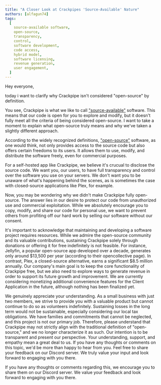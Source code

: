 ```yaml
---
title: "A Closer Look at Crackpipes 'Source-Available' Nature"
authors: [alfagun74]
tags:
  [
    source-available software,
    open-source,
    transparency,
    control,
    software development,
    code access,
    hybrid model,
    software licensing,
    revenue generation,
    user engagement,
  ]
---
```


Hey everyone,

today i want to clarify why Crackpipe isn't considered "open-source" by definition.

You see, Crackpipe is what we like to call ["source-available"](https://wikipedia.org/wiki/Source-available_software) software. This means that our code is open for you to explore and modify, but it doesn't fully meet all the criteria of being considered open-source. I want to take a moment to explain what open-source truly means and why we've taken a slightly different approach.

According to the widely recognized definitions, ["open-source"](https://wikipedia.org/wiki/Open-source_software) software, as one would think, not only provides access to the source code but also offers certain freedoms to its users. It allows them to use, modify, and distribute the software freely, even for commercial purposes.

For a self-hosted app like Crackpipe, we believe it's crucual to disclose the source code. We want you, our users, to have full transparency and control over the software you use on your servers. We don't want you to be unaware of what's happening behind the scenes, as is sometimes the case with closed-source applications like Plex, for example.

Now, you may be wondering why we didn't make Crackpipe fully open-source. The answer lies in our desire to protect our code from unauthorized use and commercial exploitation. While we absolutely encourage you to copy, modify, and share our code for personal use, we want to prevent others from profiting off our hard work by selling our software without our consent.

It's important to acknowledge that maintaining and developing a software project requires resources. While we admire the open-source community and its valuable contributions, sustaining Crackpipe solely through donations or offering it for free indefinitely is not feasible. For instance, Jellyfin, a popular open-source app developed over a decade, generates only around $13,500 per year (according to their opencollective page). In contrast, Plex, a closed-source alternative, earns a significant $8.5 million annually. Our company's main goal is to keep the core functionality of Crackpipe free, but we also need to explore ways to generate revenue in order to support its future growth and improvement. We are currently considering monetizing additional convenience features for the Client Application in the future, although nothing has been finalized yet.

We genuinely appreciate your understanding. As a small business with just two members, we strive to provide you with a valuable product but cannot continue to do so as volunteers indefinitely. Sustaining losses in the long term would not be sustainable, especially considering our local tax obligations. We have families and commitments that cannot be neglected, and this project is not our primary job. Therefore, please understand that Crackpipe may not strictly align with the traditional definition of "open-source," and we no longer characterize it as such. Our intention is to be transparent and present our perspective. Your understanding, support, and empathy mean a great deal to us.
If you have any thoughts or comments on this topic, we'd be more than happy to hear from you. Feel free to share your feedback on our Discord server. We truly value your input and look forward to engaging with you there.

If you have any thoughts or comments regarding this, we encourage you to share them on our Discord server. We value your feedback and look forward to engaging with you there.
